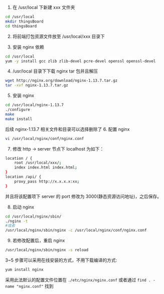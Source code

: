 
1. 在 /usr/local 下新建 xxx 文件夹
```bash
cd /usr/local
mkdir thingsBoard
cd thingsBoard
```
2. 将前端打包资源文件放至 /usr/local/xxx 目录下

3. 安装 nginx 依赖
```bash
cd /usr/local
yum -y install gcc zlib zlib-devel pcre-devel openssl openssl-devel
```
4. /usr/local 目录下下载 nginx tar 包并且解压
```bash
wget http://nginx.org/download/nginx-1.13.7.tar.gz
tar -xvf nginx-1.13.7.tar.gz
```
5. 安装 nginx
```bash
cd /usr/local/nginx-1.13.7
./configure
make
make install
```
后续 nginx-1.13.7 相关文件和目录可以选择删除了
6. 配置 nginx
```bash
vi /usr/local/nginx/conf/nginx.conf
```
7. 修改 http -> server 节点下 localhost 为如下：
```bash
location / {
    root /usr/local/xxx/;
    index index.html index.html;
}
location /api/ {
    proxy_pass http://x.x.x.x:xx;
}
```
并且将该配置项下 server 的 port 修改为 3000(静态资源访问地址)，之后保存。

8. 启动 nginx
```bash
cd /usr/local/nginx/sbin/
./nginx -t
#或者
/usr/local/nginx/sbin/nginx -c /usr/local/nginx/conf/nginx.conf
```
9. 若修改配置后，重启 nginx
```bash
/usr/local/nginx/sbin/nginx -s reload
```

3~5 步骤可以采用在线安装的方式，不用下载编译的方式:
```sh
yum install nginx
```
采用此法默认的配置文件位置在 `./etc/nginx/nginx.conf`  或者通过 `find . -name "nginx.conf"` 找到